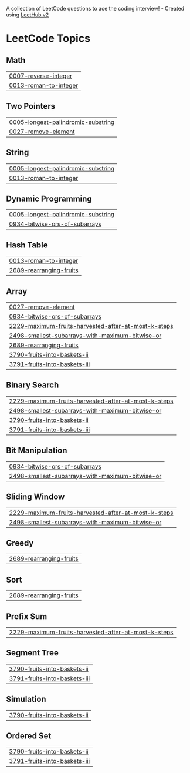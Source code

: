 A collection of LeetCode questions to ace the coding interview! - Created using [LeetHub v2](https://github.com/arunbhardwaj/LeetHub-2.0)
<!---LeetCode Topics Start-->
# LeetCode Topics
## Math
|  |
| ------- |
| [0007-reverse-integer](https://github.com/abenezer444/DSA/tree/master/0007-reverse-integer) |
| [0013-roman-to-integer](https://github.com/abenezer444/DSA/tree/master/0013-roman-to-integer) |
## Two Pointers
|  |
| ------- |
| [0005-longest-palindromic-substring](https://github.com/abenezer444/DSA/tree/master/0005-longest-palindromic-substring) |
| [0027-remove-element](https://github.com/abenezer444/DSA/tree/master/0027-remove-element) |
## String
|  |
| ------- |
| [0005-longest-palindromic-substring](https://github.com/abenezer444/DSA/tree/master/0005-longest-palindromic-substring) |
| [0013-roman-to-integer](https://github.com/abenezer444/DSA/tree/master/0013-roman-to-integer) |
## Dynamic Programming
|  |
| ------- |
| [0005-longest-palindromic-substring](https://github.com/abenezer444/DSA/tree/master/0005-longest-palindromic-substring) |
| [0934-bitwise-ors-of-subarrays](https://github.com/abenezer444/DSA/tree/master/0934-bitwise-ors-of-subarrays) |
## Hash Table
|  |
| ------- |
| [0013-roman-to-integer](https://github.com/abenezer444/DSA/tree/master/0013-roman-to-integer) |
| [2689-rearranging-fruits](https://github.com/abenezer444/DSA/tree/master/2689-rearranging-fruits) |
## Array
|  |
| ------- |
| [0027-remove-element](https://github.com/abenezer444/DSA/tree/master/0027-remove-element) |
| [0934-bitwise-ors-of-subarrays](https://github.com/abenezer444/DSA/tree/master/0934-bitwise-ors-of-subarrays) |
| [2229-maximum-fruits-harvested-after-at-most-k-steps](https://github.com/abenezer444/DSA/tree/master/2229-maximum-fruits-harvested-after-at-most-k-steps) |
| [2498-smallest-subarrays-with-maximum-bitwise-or](https://github.com/abenezer444/DSA/tree/master/2498-smallest-subarrays-with-maximum-bitwise-or) |
| [2689-rearranging-fruits](https://github.com/abenezer444/DSA/tree/master/2689-rearranging-fruits) |
| [3790-fruits-into-baskets-ii](https://github.com/abenezer444/DSA/tree/master/3790-fruits-into-baskets-ii) |
| [3791-fruits-into-baskets-iii](https://github.com/abenezer444/DSA/tree/master/3791-fruits-into-baskets-iii) |
## Binary Search
|  |
| ------- |
| [2229-maximum-fruits-harvested-after-at-most-k-steps](https://github.com/abenezer444/DSA/tree/master/2229-maximum-fruits-harvested-after-at-most-k-steps) |
| [2498-smallest-subarrays-with-maximum-bitwise-or](https://github.com/abenezer444/DSA/tree/master/2498-smallest-subarrays-with-maximum-bitwise-or) |
| [3790-fruits-into-baskets-ii](https://github.com/abenezer444/DSA/tree/master/3790-fruits-into-baskets-ii) |
| [3791-fruits-into-baskets-iii](https://github.com/abenezer444/DSA/tree/master/3791-fruits-into-baskets-iii) |
## Bit Manipulation
|  |
| ------- |
| [0934-bitwise-ors-of-subarrays](https://github.com/abenezer444/DSA/tree/master/0934-bitwise-ors-of-subarrays) |
| [2498-smallest-subarrays-with-maximum-bitwise-or](https://github.com/abenezer444/DSA/tree/master/2498-smallest-subarrays-with-maximum-bitwise-or) |
## Sliding Window
|  |
| ------- |
| [2229-maximum-fruits-harvested-after-at-most-k-steps](https://github.com/abenezer444/DSA/tree/master/2229-maximum-fruits-harvested-after-at-most-k-steps) |
| [2498-smallest-subarrays-with-maximum-bitwise-or](https://github.com/abenezer444/DSA/tree/master/2498-smallest-subarrays-with-maximum-bitwise-or) |
## Greedy
|  |
| ------- |
| [2689-rearranging-fruits](https://github.com/abenezer444/DSA/tree/master/2689-rearranging-fruits) |
## Sort
|  |
| ------- |
| [2689-rearranging-fruits](https://github.com/abenezer444/DSA/tree/master/2689-rearranging-fruits) |
## Prefix Sum
|  |
| ------- |
| [2229-maximum-fruits-harvested-after-at-most-k-steps](https://github.com/abenezer444/DSA/tree/master/2229-maximum-fruits-harvested-after-at-most-k-steps) |
## Segment Tree
|  |
| ------- |
| [3790-fruits-into-baskets-ii](https://github.com/abenezer444/DSA/tree/master/3790-fruits-into-baskets-ii) |
| [3791-fruits-into-baskets-iii](https://github.com/abenezer444/DSA/tree/master/3791-fruits-into-baskets-iii) |
## Simulation
|  |
| ------- |
| [3790-fruits-into-baskets-ii](https://github.com/abenezer444/DSA/tree/master/3790-fruits-into-baskets-ii) |
## Ordered Set
|  |
| ------- |
| [3790-fruits-into-baskets-ii](https://github.com/abenezer444/DSA/tree/master/3790-fruits-into-baskets-ii) |
| [3791-fruits-into-baskets-iii](https://github.com/abenezer444/DSA/tree/master/3791-fruits-into-baskets-iii) |
<!---LeetCode Topics End-->